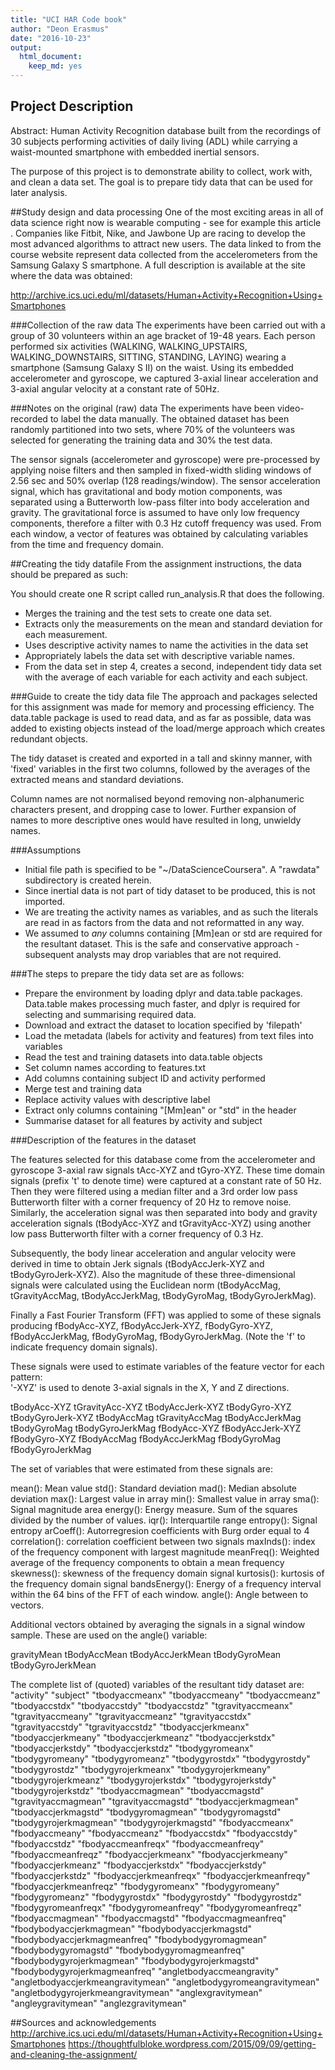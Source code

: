 ```yaml
---
title: "UCI HAR Code book"
author: "Deon Erasmus"
date: "2016-10-23"
output:
  html_document:
    keep_md: yes
---
```


## Project Description
Abstract: Human Activity Recognition database built from the recordings of 30 subjects performing activities of daily living (ADL) while carrying a waist-mounted smartphone with embedded inertial sensors.

The purpose of this project is to demonstrate ability to collect, work with, and clean a data set. The goal is to prepare tidy data that can be used for later analysis.

##Study design and data processing
One of the most exciting areas in all of data science right now is wearable computing - see for example this article . Companies like Fitbit, Nike, and Jawbone Up are racing to develop the most advanced algorithms to attract new users. The data linked to from the course website represent data collected from the accelerometers from the Samsung Galaxy S smartphone. A full description is available at the site where the data was obtained:

http://archive.ics.uci.edu/ml/datasets/Human+Activity+Recognition+Using+Smartphones

###Collection of the raw data
The experiments have been carried out with a group of 30 volunteers within an age bracket of 19-48 years. Each person performed six activities (WALKING, WALKING_UPSTAIRS, WALKING_DOWNSTAIRS, SITTING, STANDING, LAYING) wearing a smartphone (Samsung Galaxy S II) on the waist. Using its embedded accelerometer and gyroscope, we captured 3-axial linear acceleration and 3-axial angular velocity at a constant rate of 50Hz.

###Notes on the original (raw) data 
The experiments have been video-recorded to label the data manually. The obtained dataset has been randomly partitioned into two sets, where 70% of the volunteers was selected for generating the training data and 30% the test data. 

The sensor signals (accelerometer and gyroscope) were pre-processed by applying noise filters and then sampled in fixed-width sliding windows of 2.56 sec and 50% overlap (128 readings/window). The sensor acceleration signal, which has gravitational and body motion components, was separated using a Butterworth low-pass filter into body acceleration and gravity. The gravitational force is assumed to have only low frequency components, therefore a filter with 0.3 Hz cutoff frequency was used. From each window, a vector of features was obtained by calculating variables from the time and frequency domain.

##Creating the tidy datafile
From the assignment instructions, the data should be prepared as such:

You should create one R script called run_analysis.R that does the following.

* Merges the training and the test sets to create one data set.
* Extracts only the measurements on the mean and standard deviation for each measurement.
* Uses descriptive activity names to name the activities in the data set
* Appropriately labels the data set with descriptive variable names.
* From the data set in step 4, creates a second, independent tidy data set with the average of each variable for each activity and each subject.

###Guide to create the tidy data file
The approach and packages selected for this assignment was made for memory and processing efficiency. The data.table package is used to read data, and as far as possible, data was added to existing objects instead of the load/merge approach which creates redundant objects.

The tidy dataset is created and exported in a tall and skinny manner, with 'fixed' variables in the first two columns, followed by the averages of the extracted means and standard deviations.

Column names are not normalised beyond removing non-alphanumeric characters present, and dropping case to lower. Further expansion of names to more descriptive ones would have resulted in long, unwieldy names.

###Assumptions
* Initial file path is specified to be "~/DataScienceCoursera". A "rawdata" subdirectory is created herein.
* Since inertial data is not part of tidy dataset to be produced, this is not imported.
* We are treating the activity names as variables, and as such the literals are read in as factors from the data and not reformatted in any way.
* We assumed to *any* columns containing [Mm]ean or std are required for the resultant dataset. This is the safe and conservative approach - subsequent analysts may drop variables that are not required.

###The steps to prepare the tidy data set are as follows:

- Prepare the environment by loading dplyr and data.table packages. Data.table makes processing much faster, and dplyr is required for selecting and summarising required data.
- Download and extract the dataset to location specified by 'filepath'
- Load the metadata (labels for activity and features) from text files into variables
- Read the test and training datasets into data.table objects
- Set column names according to features.txt
- Add columns containing subject ID and activity performed
- Merge test and training data
- Replace activity values with descriptive label
- Extract only columns containing "[Mm]ean" or "std" in the header
- Summarise dataset for all features by activity and subject

###Description of the features in the dataset

The features selected for this database come from the accelerometer and gyroscope 3-axial raw signals tAcc-XYZ and tGyro-XYZ. These time domain signals (prefix 't' to denote time) were captured at a constant rate of 50 Hz. Then they were filtered using a median filter and a 3rd order low pass Butterworth filter with a corner frequency of 20 Hz to remove noise. Similarly, the acceleration signal was then separated into body and gravity acceleration signals (tBodyAcc-XYZ and tGravityAcc-XYZ) using another low pass Butterworth filter with a corner frequency of 0.3 Hz. 

Subsequently, the body linear acceleration and angular velocity were derived in time to obtain Jerk signals (tBodyAccJerk-XYZ and tBodyGyroJerk-XYZ). Also the magnitude of these three-dimensional signals were calculated using the Euclidean norm (tBodyAccMag, tGravityAccMag, tBodyAccJerkMag, tBodyGyroMag, tBodyGyroJerkMag). 

Finally a Fast Fourier Transform (FFT) was applied to some of these signals producing fBodyAcc-XYZ, fBodyAccJerk-XYZ, fBodyGyro-XYZ, fBodyAccJerkMag, fBodyGyroMag, fBodyGyroJerkMag. (Note the 'f' to indicate frequency domain signals). 

These signals were used to estimate variables of the feature vector for each pattern:  
'-XYZ' is used to denote 3-axial signals in the X, Y and Z directions.

tBodyAcc-XYZ
tGravityAcc-XYZ
tBodyAccJerk-XYZ
tBodyGyro-XYZ
tBodyGyroJerk-XYZ
tBodyAccMag
tGravityAccMag
tBodyAccJerkMag
tBodyGyroMag
tBodyGyroJerkMag
fBodyAcc-XYZ
fBodyAccJerk-XYZ
fBodyGyro-XYZ
fBodyAccMag
fBodyAccJerkMag
fBodyGyroMag
fBodyGyroJerkMag

The set of variables that were estimated from these signals are: 

mean(): Mean value
std(): Standard deviation
mad(): Median absolute deviation 
max(): Largest value in array
min(): Smallest value in array
sma(): Signal magnitude area
energy(): Energy measure. Sum of the squares divided by the number of values. 
iqr(): Interquartile range 
entropy(): Signal entropy
arCoeff(): Autorregresion coefficients with Burg order equal to 4
correlation(): correlation coefficient between two signals
maxInds(): index of the frequency component with largest magnitude
meanFreq(): Weighted average of the frequency components to obtain a mean frequency
skewness(): skewness of the frequency domain signal 
kurtosis(): kurtosis of the frequency domain signal 
bandsEnergy(): Energy of a frequency interval within the 64 bins of the FFT of each window.
angle(): Angle between to vectors.

Additional vectors obtained by averaging the signals in a signal window sample. These are used on the angle() variable:

gravityMean
tBodyAccMean
tBodyAccJerkMean
tBodyGyroMean
tBodyGyroJerkMean

The complete list of (quoted) variables of the resultant tidy dataset are:
"activity"
"subject"
"tbodyaccmeanx"
"tbodyaccmeany"
"tbodyaccmeanz"
"tbodyaccstdx"
"tbodyaccstdy"
"tbodyaccstdz"
"tgravityaccmeanx"
"tgravityaccmeany"
"tgravityaccmeanz"
"tgravityaccstdx"
"tgravityaccstdy"
"tgravityaccstdz"
"tbodyaccjerkmeanx"
"tbodyaccjerkmeany"
"tbodyaccjerkmeanz"
"tbodyaccjerkstdx"
"tbodyaccjerkstdy"
"tbodyaccjerkstdz"
"tbodygyromeanx"
"tbodygyromeany"
"tbodygyromeanz"
"tbodygyrostdx"
"tbodygyrostdy"
"tbodygyrostdz"
"tbodygyrojerkmeanx"
"tbodygyrojerkmeany"
"tbodygyrojerkmeanz"
"tbodygyrojerkstdx"
"tbodygyrojerkstdy"
"tbodygyrojerkstdz"
"tbodyaccmagmean"
"tbodyaccmagstd"
"tgravityaccmagmean"
"tgravityaccmagstd"
"tbodyaccjerkmagmean"
"tbodyaccjerkmagstd"
"tbodygyromagmean"
"tbodygyromagstd"
"tbodygyrojerkmagmean"
"tbodygyrojerkmagstd"
"fbodyaccmeanx"
"fbodyaccmeany"
"fbodyaccmeanz"
"fbodyaccstdx"
"fbodyaccstdy"
"fbodyaccstdz"
"fbodyaccmeanfreqx"
"fbodyaccmeanfreqy"
"fbodyaccmeanfreqz"
"fbodyaccjerkmeanx"
"fbodyaccjerkmeany"
"fbodyaccjerkmeanz"
"fbodyaccjerkstdx"
"fbodyaccjerkstdy"
"fbodyaccjerkstdz"
"fbodyaccjerkmeanfreqx"
"fbodyaccjerkmeanfreqy"
"fbodyaccjerkmeanfreqz"
"fbodygyromeanx"
"fbodygyromeany"
"fbodygyromeanz"
"fbodygyrostdx"
"fbodygyrostdy"
"fbodygyrostdz"
"fbodygyromeanfreqx"
"fbodygyromeanfreqy"
"fbodygyromeanfreqz"
"fbodyaccmagmean"
"fbodyaccmagstd"
"fbodyaccmagmeanfreq"
"fbodybodyaccjerkmagmean"
"fbodybodyaccjerkmagstd"
"fbodybodyaccjerkmagmeanfreq"
"fbodybodygyromagmean"
"fbodybodygyromagstd"
"fbodybodygyromagmeanfreq"
"fbodybodygyrojerkmagmean"
"fbodybodygyrojerkmagstd"
"fbodybodygyrojerkmagmeanfreq"
"angletbodyaccmeangravity"
"angletbodyaccjerkmeangravitymean"
"angletbodygyromeangravitymean"
"angletbodygyrojerkmeangravitymean"
"anglexgravitymean"
"angleygravitymean"
"anglezgravitymean"

##Sources and acknowledgements
http://archive.ics.uci.edu/ml/datasets/Human+Activity+Recognition+Using+Smartphones
https://thoughtfulbloke.wordpress.com/2015/09/09/getting-and-cleaning-the-assignment/